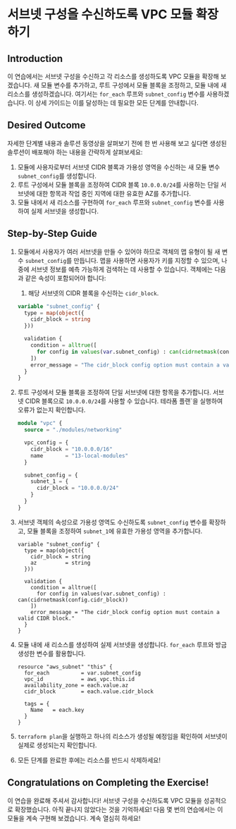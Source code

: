# 서브넷 구성을 수신하도록 VPC 모듈 확장하기

## Introduction

이 연습에서는 서브넷 구성을 수신하고 각 리소스를 생성하도록 VPC 모듈을 확장해 보겠습니다. 새 모듈 변수를 추가하고, 루트 구성에서 모듈 블록을 조정하고, 모듈 내에 새 리소스를 생성하겠습니다. 여기서는 `for_each` 루프와 `subnet_config` 변수를 사용하겠습니다. 이 상세 가이드는 이를 달성하는 데 필요한 모든 단계를 안내합니다.

## Desired Outcome

자세한 단계별 내용과 솔루션 동영상을 살펴보기 전에 한 번 사용해 보고 싶다면 생성된 솔루션이 배포해야 하는 내용을 간략하게 살펴보세요:

1. 모듈에 사용자로부터 서브넷 CIDR 블록과 가용성 영역을 수신하는 새 모듈 변수 `subnet_config`를 생성합니다.
2. 루트 구성에서 모듈 블록을 조정하여 CIDR 블록 `10.0.0.0/24`를 사용하는 단일 서브넷에 대한 항목과 작업 중인 지역에 대한 유효한 AZ를 추가합니다.
3. 모듈 내에서 새 리소스를 구현하여 `for_each` 루프와 `subnet_config` 변수를 사용하여 실제 서브넷을 생성합니다.

## Step-by-Step Guide

1. 모듈에서 사용자가 여러 서브넷을 만들 수 있어야 하므로 객체의 맵 유형이 될 새 변수 `subnet_config`를 만듭니다. 맵을 사용하면 사용자가 키를 지정할 수 있으며, 나중에 서브넷 정보를 예측 가능하게 검색하는 데 사용할 수 있습니다. 객체에는 다음과 같은 속성이 포함되어야 합니다:

    1. 해당 서브넷의 CIDR 블록을 수신하는 `cidr_block`.

    ```terraform
    variable "subnet_config" {
      type = map(object({
        cidr_block = string
      }))

      validation {
        condition = alltrue([
          for config in values(var.subnet_config) : can(cidrnetmask(config.cidr_block))
        ])
        error_message = "The cidr_block config option must contain a valid CIDR block."
      }
    }
    ```

2. 루트 구성에서 모듈 블록을 조정하여 단일 서브넷에 대한 항목을 추가합니다. 서브넷 CIDR 블록으로 `10.0.0.0/24`를 사용할 수 있습니다. 테라폼 플랜`을 실행하여 오류가 없는지 확인합니다.

    ```terraform
    module "vpc" {
      source = "./modules/networking"

      vpc_config = {
        cidr_block = "10.0.0.0/16"
        name       = "13-local-modules"
      }

      subnet_config = {
        subnet_1 = {
          cidr_block = "10.0.0.0/24"
        }
      }
    }
    ```

3. 서브넷 객체의 속성으로 가용성 영역도 수신하도록 `subnet_config` 변수를 확장하고, 모듈 블록을 조정하여 `subnet_1`에 유효한 가용성 영역을 추가합니다.

    ```
    variable "subnet_config" {
      type = map(object({
        cidr_block = string
        az         = string
      }))

      validation {
        condition = alltrue([
          for config in values(var.subnet_config) : can(cidrnetmask(config.cidr_block))
        ])
        error_message = "The cidr_block config option must contain a valid CIDR block."
      }
    }
    ```

4. 모듈 내에 새 리소스를 생성하여 실제 서브넷을 생성합니다. `for_each` 루프와 방금 생성한 변수를 활용합니다.

    ```
    resource "aws_subnet" "this" {
      for_each          = var.subnet_config
      vpc_id            = aws_vpc.this.id
      availability_zone = each.value.az
      cidr_block        = each.value.cidr_block

      tags = {
        Name   = each.key
      }
    }
    ```

5. `terraform plan`을 실행하고 하나의 리소스가 생성될 예정임을 확인하여 서브넷이 실제로 생성되는지 확인합니다.
6. 모든 단계를 완료한 후에는 리소스를 반드시 삭제하세요!

## Congratulations on Completing the Exercise!

이 연습을 완료해 주셔서 감사합니다! 서브넷 구성을 수신하도록 VPC 모듈을 성공적으로 확장했습니다. 아직 끝나지 않았다는 것을 기억하세요! 다음 몇 번의 연습에서는 이 모듈을 계속 구현해 보겠습니다. 계속 열심히 하세요!
